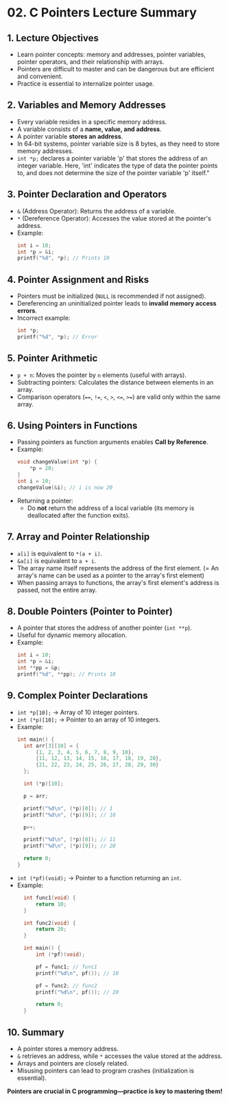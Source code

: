 # **02. C Pointers Lecture Summary**

## **1. Lecture Objectives**
- Learn pointer concepts: memory and addresses, pointer variables, pointer operators, and their relationship with arrays.
- Pointers are difficult to master and can be dangerous but are efficient and convenient.
- Practice is essential to internalize pointer usage.

## **2. Variables and Memory Addresses**
- Every variable resides in a specific memory address.
- A variable consists of a **name, value, and address**.
- A pointer variable **stores an address**.
- In 64-bit systems, pointer variable size is 8 bytes, as they need to store memory addresses.
- `int *p;` declares a pointer variable 'p' that stores the address of an integer variable. Here, 'int' indicates the type of data the pointer points to, and does not determine the size of the pointer variable 'p' itself."

## **3. Pointer Declaration and Operators**
- `&` (Address Operator): Returns the address of a variable.
- `*` (Dereference Operator): Accesses the value stored at the pointer's address.
- Example:
  ```c
  int i = 10;
  int *p = &i;
  printf("%d", *p); // Prints 10
  ```

## **4. Pointer Assignment and Risks**
- Pointers must be initialized (`NULL` is recommended if not assigned).
- Dereferencing an uninitialized pointer leads to **invalid memory access errors**.
- Incorrect example:
  ```c
  int *p;
  printf("%d", *p); // Error
  ```

## **5. Pointer Arithmetic**
- `p + n`: Moves the pointer by `n` elements (useful with arrays).
- Subtracting pointers: Calculates the distance between elements in an array.
- Comparison operators (`==`, `!=`, `<`, `>`, `<=`, `>=`) are valid only within the same array.

## **6. Using Pointers in Functions**
- Passing pointers as function arguments enables **Call by Reference**.
- Example:
  ```c
  void changeValue(int *p) {
      *p = 20;
  }
  int i = 10;
  changeValue(&i); // i is now 20
  ```
- Returning a pointer:
  - Do **not** return the address of a local variable (its memory is deallocated after the function exits).

## **7. Array and Pointer Relationship**
- `a[i]` is equivalent to `*(a + i)`.
- `&a[i]` is equivalent to `a + i`.
- The array name itself represents the address of the first element. (= An array's name can be used as a pointer to the array's first element)
- When passing arrays to functions, the array's first element's address is passed, not the entire array.

## **8. Double Pointers (Pointer to Pointer)**
- A pointer that stores the address of another pointer (`int **p`).
- Useful for dynamic memory allocation.
- Example:
  ```c
  int i = 10;
  int *p = &i;
  int **pp = &p;
  printf("%d", **pp); // Prints 10
  ```

## **9. Complex Pointer Declarations**
- `int *p[10];` → Array of 10 integer pointers.
- `int (*p)[10];` → Pointer to an array of 10 integers.
- Example:
  ```c
  int main() {
    int arr[3][10] = {
        {1, 2, 3, 4, 5, 6, 7, 8, 9, 10},
        {11, 12, 13, 14, 15, 16, 17, 18, 19, 20},
        {21, 22, 23, 24, 25, 26, 27, 28, 29, 30}
    };

    int (*p)[10];

    p = arr;

    printf("%d\n", (*p)[0]); // 1
    printf("%d\n", (*p)[9]); // 10

    p++;

    printf("%d\n", (*p)[0]); // 11
    printf("%d\n", (*p)[9]); // 20

    return 0;
  }
  ```
- `int (*pf)(void);` → Pointer to a function returning an `int`.
- Example:
  ```c
    int func1(void) {
        return 10;  
    }

    int func2(void) {
        return 20;
    }

    int main() {
        int (*pf)(void);

        pf = func1; // func1 
        printf("%d\n", pf()); // 10

        pf = func2; // func2 
        printf("%d\n", pf()); // 20

        return 0;
    }
  ```
## **10. Summary**
- A pointer stores a memory address.
- `&` retrieves an address, while `*` accesses the value stored at the address.
- Arrays and pointers are closely related.
- Misusing pointers can lead to program crashes (initialization is essential).

**Pointers are crucial in C programming—practice is key to mastering them!**
